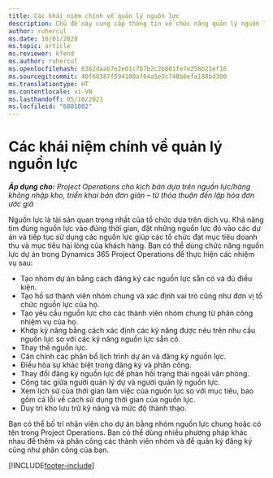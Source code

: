 ```yaml
---
title: Các khái niệm chính về quản lý nguồn lực
description: Chủ đề này cung cấp thông tin về chức năng quản lý nguồn lực trong Microsoft Dynamics Project Operations.
author: ruhercul
ms.date: 10/01/2020
ms.topic: article
ms.reviewer: kfend
ms.author: ruhercul
ms.openlocfilehash: 6362daab7e2e01c7b7b2c2b801fe7e258b21ef16
ms.sourcegitcommit: 40f68387f594180af64a5e5c748b6efa188bd300
ms.translationtype: HT
ms.contentlocale: vi-VN
ms.lasthandoff: 05/10/2021
ms.locfileid: "6001002"
---
```

# <a name="resource-management-key-concepts"></a>Các khái niệm chính về quản lý nguồn lực

_**Áp dụng cho:** Project Operations cho kịch bản dựa trên nguồn lực/hàng không nhập kho, triển khai bản đơn giản – từ thỏa thuận đến lập hóa đơn ước giá_

Nguồn lực là tài sản quan trọng nhất của tổ chức dựa trên dịch vụ. Khả năng tìm đúng nguồn lực vào đúng thời gian, đặt những nguồn lực đó vào các dự án và tiếp tục sử dụng các nguồn lực giúp các tổ chức đạt mục tiêu doanh thu và mục tiêu hài lòng của khách hàng. Bạn có thể dùng chức năng nguồn lực dự án trong Dynamics 365 Project Operations để thực hiện các nhiệm vụ sau:

- Tạo nhóm dự án bằng cách đăng ký các nguồn lực sẵn có và đủ điều kiện.
- Tạo hồ sơ thành viên nhóm chung và xác định vai trò cũng như đơn vị tổ chức nguồn lực của họ.
- Tạo yêu cầu nguồn lực cho các thành viên nhóm chung từ phân công nhiệm vụ của họ.
- Khớp kỹ năng bằng cách xác định các kỹ năng được nêu trên nhu cầu nguồn lực so với các kỹ năng nguồn lực sẵn có.
- Thay thế nguồn lực.
- Căn chỉnh các phân bổ lịch trình dự án và đăng ký nguồn lực.
- Điều hòa sự khác biệt trong đăng ký và phân công.
- Thay đổi đăng ký nguồn lực để phản hồi trạng thái ngoài văn phòng.
- Cộng tác giữa người quản lý dự và người quản lý nguồn lực.
- Xem lịch sử của thời gian làm việc của nguồn lực so với mục tiêu, bao gồm cả lỗi về cách sử dụng thời gian của nguồn lực.
- Duy trì kho lưu trữ kỹ năng và mức độ thành thạo.


Bạn có thể bố trí nhân viên cho dự án bằng nhóm nguồn lực chung hoặc có tên trong Project Operations. Bạn có thể dùng nhiều phương pháp khác nhau để thêm và phân công các thành viên nhóm và để quản ký đăng ký cũng như phân công của bạn. 


[!INCLUDE[footer-include](../includes/footer-banner.md)]